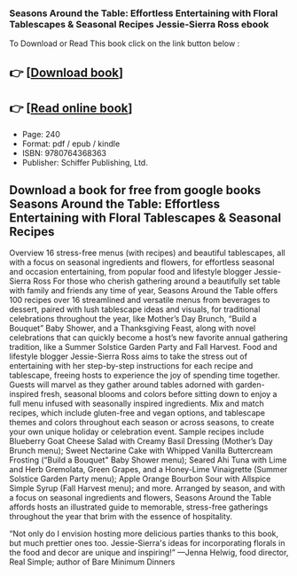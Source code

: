### Seasons Around the Table: Effortless Entertaining with Floral Tablescapes & Seasonal Recipes Jessie-Sierra Ross ebook

To Download or Read This book click on the link button below :

## 👉  [**[Download book](http://get-pdfs.com/download.php?group=book&from=github.com&id=720657&lnk=1081 "Download book")**]

## 👉  [**[Read online book](http://get-pdfs.com/download.php?group=book&from=github.com&id=720657&lnk=1081 "Read online book")**]


* Page: 240
* Format: pdf / epub / kindle
* ISBN: 9780764368363
* Publisher: Schiffer Publishing, Ltd.



## Download a book for free from google books Seasons Around the Table: Effortless Entertaining with Floral Tablescapes & Seasonal Recipes


Overview
16 stress-free menus (with recipes) and beautiful tablescapes, all with a focus on seasonal ingredients and flowers, for effortless seasonal and occasion entertaining, from popular food and lifestyle blogger Jessie-Sierra Ross For those who cherish gathering around a beautifully set table with family and friends any time of year, Seasons Around the Table offers 100 recipes over 16 streamlined and versatile menus from beverages to dessert, paired with lush tablescape ideas and visuals, for traditional celebrations throughout the year, like Mother’s Day Brunch, “Build a Bouquet” Baby Shower, and a Thanksgiving Feast, along with novel celebrations that can quickly become a host’s new favorite annual gathering tradition, like a Summer Solstice Garden Party and Fall Harvest. Food and lifestyle blogger Jessie-Sierra Ross aims to take the stress out of entertaining with her step-by-step instructions for each recipe and tablescape, freeing hosts to experience the joy of spending time together. Guests will marvel as they gather around tables adorned with garden-inspired fresh, seasonal blooms and colors before sitting down to enjoy a full menu infused with seasonally inspired ingredients. Mix and match recipes, which include gluten-free and vegan options, and tablescape themes and colors throughout each season or across seasons, to create your own unique holiday or celebration event. Sample recipes include Blueberry Goat Cheese Salad with Creamy Basil Dressing (Mother’s Day Brunch menu); Sweet Nectarine Cake with Whipped Vanilla Buttercream Frosting (“Build a Bouquet&quot; Baby Shower menu); Seared Ahi Tuna with Lime and Herb Gremolata, Green Grapes, and a Honey-Lime Vinaigrette (Summer Solstice Garden Party menu); Apple Orange Bourbon Sour with Allspice Simple Syrup (Fall Harvest menu); and more. Arranged by season, and with a focus on seasonal ingredients and flowers, Seasons Around the Table affords hosts an illustrated guide to memorable, stress-free gatherings throughout the year that brim with the essence of hospitality.
 
 “Not only do I envision hosting more delicious parties thanks to this book, but much prettier ones too. Jessie-Sierra&#039;s ideas for incorporating florals in the food and decor are unique and inspiring!”
 —Jenna Helwig, food director, Real Simple; author of Bare Minimum Dinners




